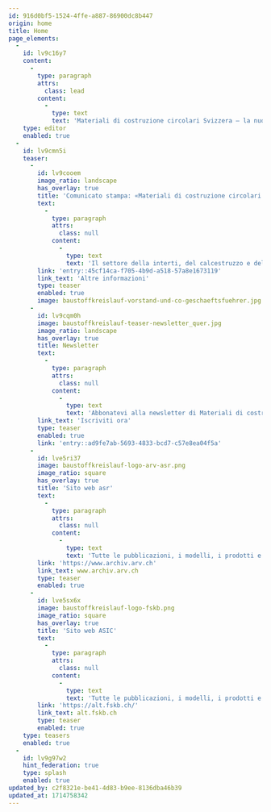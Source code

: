 ```yaml
---
id: 916d0bf5-1524-4ffe-a887-86900dc8b447
origin: home
title: Home
page_elements:
  -
    id: lv9c16y7
    content:
      -
        type: paragraph
        attrs:
          class: lead
        content:
          -
            type: text
            text: 'Materiali di costruzione circolari Svizzera – la nuova forte associazione di categoria: vogliamo contribuire a plasmare il futuro dell’industria svizzera delle costruzioni e del riciclaggio.'
    type: editor
    enabled: true
  -
    id: lv9cmn5i
    teaser:
      -
        id: lv9cooem
        image_ratio: landscape
        has_overlay: true
        title: 'Comunicato stampa: «Materiali di costruzione circolari Svizzera»'
        text:
          -
            type: paragraph
            attrs:
              class: null
            content:
              -
                type: text
                text: 'Il settore della interti, del calcestruzzo e del riciclaggio unisce le forze in una nuova associazione di categoria.'
        link: 'entry::45cf14ca-f705-4b9d-a518-57a8e1673119'
        link_text: 'Altre informazioni'
        type: teaser
        enabled: true
        image: baustoffkreislauf-vorstand-und-co-geschaeftsfuehrer.jpg
      -
        id: lv9cqm0h
        image: baustoffkreislauf-teaser-newsletter_quer.jpg
        image_ratio: landscape
        has_overlay: true
        title: Newsletter
        text:
          -
            type: paragraph
            attrs:
              class: null
            content:
              -
                type: text
                text: 'Abbonatevi alla newsletter di Materiali di costruzione circolari Svizzera!'
        link_text: 'Iscriviti ora'
        type: teaser
        enabled: true
        link: 'entry::ad9fe7ab-5693-4833-bcd7-c57e8ea04f5a'
      -
        id: lve5ri37
        image: baustoffkreislauf-logo-arv-asr.png
        image_ratio: square
        has_overlay: true
        title: 'Sito web asr'
        text:
          -
            type: paragraph
            attrs:
              class: null
            content:
              -
                type: text
                text: 'Tutte le pubblicazioni, i modelli, i prodotti e le prese di posizione della precedente associazione restano disponibili fino a nuovo avviso sul sito web dell’asr.'
        link: 'https://www.archiv.arv.ch'
        link_text: www.archiv.arv.ch
        type: teaser
        enabled: true
      -
        id: lve5sx6x
        image: baustoffkreislauf-logo-fskb.png
        image_ratio: square
        has_overlay: true
        title: 'Sito web ASIC'
        text:
          -
            type: paragraph
            attrs:
              class: null
            content:
              -
                type: text
                text: 'Tutte le pubblicazioni, i modelli, i prodotti e le prese di posizione della precedente associazione restano disponibili fino a nuovo avviso sul sito web dell’ASIC.'
        link: 'https://alt.fskb.ch/'
        link_text: alt.fskb.ch
        type: teaser
        enabled: true
    type: teasers
    enabled: true
  -
    id: lv9g97w2
    hint_federation: true
    type: splash
    enabled: true
updated_by: c2f8321e-be41-4d83-b9ee-8136dba46b39
updated_at: 1714758342
---
```

